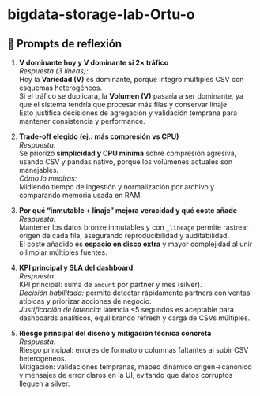 # bigdata-storage-lab-Ortu-o
## 🤔 Prompts de reflexión

1. **V dominante hoy y V dominante si 2× tráfico**  
   _Respuesta (3 líneas):_  
   Hoy la **Variedad (V)** es dominante, porque integro múltiples CSV con esquemas heterogéneos.  
   Si el tráfico se duplicara, la **Volumen (V)** pasaría a ser dominante, ya que el sistema tendría que procesar más filas y conservar linaje.  
   Esto justifica decisiones de agregación y validación temprana para mantener consistencia y performance.

2. **Trade-off elegido (ej.: más compresión vs CPU)**  
   _Respuesta:_  
   Se priorizó **simplicidad y CPU mínima** sobre compresión agresiva, usando CSV y pandas nativo, porque los volúmenes actuales son manejables.  
   _Cómo lo medirás:_  
   Midiendo tiempo de ingestión y normalización por archivo y comparando memoria usada en RAM.

3. **Por qué “inmutable + linaje” mejora veracidad y qué coste añade**  
   _Respuesta:_  
   Mantener los datos bronze inmutables y con `_lineage` permite rastrear origen de cada fila, asegurando reproducibilidad y auditabilidad.  
   El coste añadido es **espacio en disco extra** y mayor complejidad al unir o limpiar múltiples fuentes.

4. **KPI principal y SLA del dashboard**  
   _Respuesta:_  
   KPI principal: suma de `amount` por partner y mes (silver).  
   _Decisión habilitada:_ permite detectar rápidamente partners con ventas atípicas y priorizar acciones de negocio.  
   _Justificación de latencia:_ latencia <5 segundos es aceptable para dashboards analíticos, equilibrando refresh y carga de CSVs múltiples.

5. **Riesgo principal del diseño y mitigación técnica concreta**  
   _Respuesta:_  
   Riesgo principal: errores de formato o columnas faltantes al subir CSV heterogéneos.  
   Mitigación: validaciones tempranas, mapeo dinámico origen→canónico y mensajes de error claros en la UI, evitando que datos corruptos lleguen a silver.
